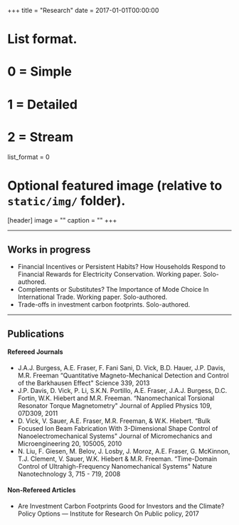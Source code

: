 +++
title = "Research"
date = 2017-01-01T00:00:00

# List format.
#   0 = Simple
#   1 = Detailed
#   2 = Stream
list_format = 0

# Optional featured image (relative to `static/img/` folder).
[header]
image = ""
caption = ""
+++

***

## Works in progress

  * Financial Incentives or Persistent Habits? How Households Respond to Financial Rewards for Electricity Conservation. Working paper. Solo-authored.
  * Complements or Substitutes? The Importance of Mode Choice In International Trade. Working paper. Solo-authored.
  * Trade-offs in investment carbon footprints. Solo-authored.

***

## Publications

#### Refereed Journals

  * J.A.J. Burgess, A.E. Fraser, F. Fani Sani, D. Vick, B.D. Hauer, J.P. Davis, M.R. Freeman “Quantitative Magneto-Mechanical Detection and Control of the Barkhausen Effect" Science 339, 2013
  * J.P. Davis, D. Vick, P. Li, S.K.N. Portillo, A.E. Fraser, J.A.J. Burgess, D.C. Fortin, W.K. Hiebert and M.R. Freeman. “Nanomechanical Torsional Resonator Torque Magnetometry" Journal of Applied Physics 109, 07D309, 2011
  * D. Vick, V. Sauer, A.E. Fraser, M.R. Freeman, & W.K. Hiebert. “Bulk Focused Ion Beam Fabrication With 3-Dimensional Shape Control of Nanoelectromechanical Systems" Journal of Micromechanics and Microengineering 20, 105005, 2010
  * N. Liu, F. Giesen, M. Belov, J. Losby, J. Moroz, A.E. Fraser, G. McKinnon, T.J. Clement, V. Sauer, W.K. Hiebert & M.R. Freeman. “Time-Domain Control of Ultrahigh-Frequency Nanomechanical Systems" Nature Nanotechnology 3, 715 - 719, 2008

#### Non-Refereed Articles
  * Are Investment Carbon Footprints Good for Investors and the Climate? Policy Options — Institute for Research On Public policy, 2017